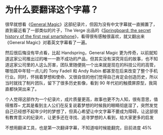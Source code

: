 # 为什么要翻译这个字幕？
很早就想看《[General Magic](https://movie.douban.com/subject/27073244/)》这部纪录片，但因为没有中文字幕就一直搁置了，直到最近看了一部类似的片子，The Verge 出品的《[Springboard: the secret history of the first real smartphone](https://www.youtube.com/watch?v=b9_Vh9h3Ohw)》，看得很有感触很喜欢，就又翻出来《General Magic》对着英文字幕看了一遍。

然后很后悔没有早点看，比起 Handspring，General Magic 更为传奇，以前就知道这家公司推出过的唯一一款不成功的产品，但其实没有深究背后的故事，也不知道这家公司里的人这么厉害，团队里随便挑一个出来就是现在的科技公司的高管，哪怕其中年轻一点儿的 Tony Fadell 和 Andy Rubin 都甚至在后来改变了整个手机行业。同时，怀揣着梦想和使命、又很自信的他们觉得自己肯定会创造历史，所以当时就找了制片团队，留下了很多历史影像，看到 90 年代初的触摸屏原型，我简直都快哭出来了。

个人觉得这部作为一个纪录片，成片质量更高，故事也更不为人知，很有意思，值得推荐~ 尤其是看到主人公们在反复说着梦想的时候我的眼睛彻底湿了，突然发觉自己已经想不起年少时的梦想了，但真心希望让中文字幕不要成为障碍，让这部很有教育意义的纪录片，让更多还在寻找、追寻梦想的人看到，给大家更多的启发

不想用翻译工具，也是第一次翻译字幕，不知道啥时候能翻完，目前进度 45%